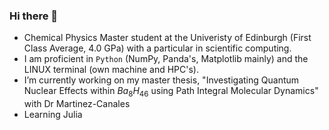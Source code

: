 ### Hi there 👋

- Chemical Physics Master student at the Univeristy of Edinburgh (First Class Average, 4.0 GPa) with a particular in scientific computing.
- I am proficient in `Python` (NumPy, Panda's, Matplotlib mainly) and the LINUX terminal (own machine and HPC's).
- I’m currently working on my master thesis, "Investigating Quantum Nuclear Effects within $Ba_8H_{46}$ using Path Integral Molecular Dynamics" with Dr Martinez-Canales
- Learning Julia

<!--
**aqnemo32/aqnemo32** is a ✨ _special_ ✨ repository because its `README.md` (this file) appears on your GitHub profile.


-->
